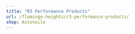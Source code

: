 ```yaml
---
title: "R3 Performance Products"
url: /flamingo-heights/r3-performance-products/
shop: Autoteile
---
```

